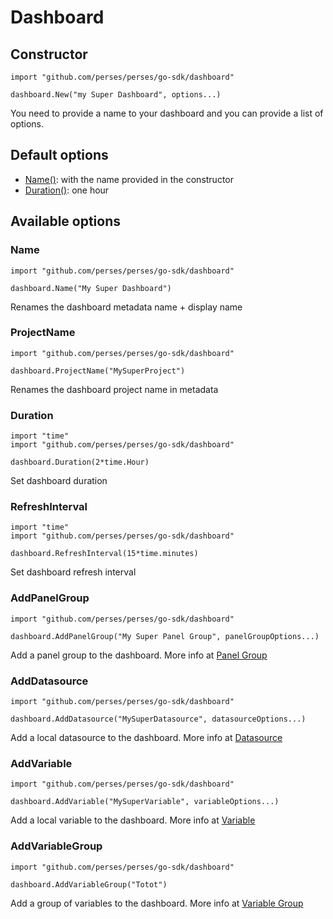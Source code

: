 # Dashboard

## Constructor

```golang
import "github.com/perses/perses/go-sdk/dashboard" 

dashboard.New("my Super Dashboard", options...)
```

You need to provide a name to your dashboard and you can provide a list of options.


## Default options

- [Name()](#name): with the name provided in the constructor
- [Duration()](#duration): one hour


## Available options

### Name

```golang
import "github.com/perses/perses/go-sdk/dashboard" 

dashboard.Name("My Super Dashboard")
```
Renames the dashboard metadata name + display name


### ProjectName

```golang
import "github.com/perses/perses/go-sdk/dashboard" 

dashboard.ProjectName("MySuperProject")
```
Renames the dashboard project name in metadata


### Duration

```golang
import "time"
import "github.com/perses/perses/go-sdk/dashboard" 

dashboard.Duration(2*time.Hour)
```
Set dashboard duration


### RefreshInterval

```golang
import "time"
import "github.com/perses/perses/go-sdk/dashboard" 

dashboard.RefreshInterval(15*time.minutes)
```
Set dashboard refresh interval


### AddPanelGroup

```golang
import "github.com/perses/perses/go-sdk/dashboard" 

dashboard.AddPanelGroup("My Super Panel Group", panelGroupOptions...)
```
Add a panel group to the dashboard. More info at [Panel Group](../panel-group.md)


### AddDatasource

```golang
import "github.com/perses/perses/go-sdk/dashboard" 

dashboard.AddDatasource("MySuperDatasource", datasourceOptions...)
```
Add a local datasource to the dashboard. More info at [Datasource](../datasource.md)


### AddVariable

```golang
import "github.com/perses/perses/go-sdk/dashboard" 

dashboard.AddVariable("MySuperVariable", variableOptions...)
```
Add a local variable to the dashboard. More info at [Variable](../variable.md)


### AddVariableGroup

```golang
import "github.com/perses/perses/go-sdk/dashboard" 

dashboard.AddVariableGroup("Totot")
```
Add a group of variables to the dashboard. More info at [Variable Group](../variable-group.md)
